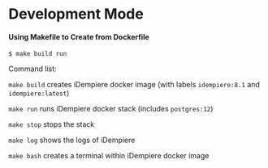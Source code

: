 # Development Mode


#### Using Makefile to Create from Dockerfile

```
$ make build run
```

Command list:

`make build` creates iDempiere docker image (with labels `idempiere:8.1` and `idempiere:latest`)

`make run` runs iDempiere docker stack (includes `postgres:12`)

`make stop` stops the stack

`make log` shows the logs of iDempiere

`make bash` creates a terminal within iDempiere docker image
